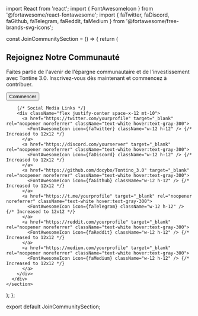import React from 'react';
import { FontAwesomeIcon } from '@fortawesome/react-fontawesome';
import { faTwitter, faDiscord, faGithub, faTelegram, faReddit, faMedium } from '@fortawesome/free-brands-svg-icons';

const JoinCommunitySection = () => {
  return (
    <section className="py-20 bg-green-500 text-white text-center">
      <div className="container mx-auto">
        <h2 className="text-4xl font-bold mb-8">Rejoignez Notre Communauté</h2>
        <p className="text-xl mb-8">
          Faites partie de l'avenir de l'épargne communautaire et de l'investissement avec Tontine 3.0. Inscrivez-vous dès maintenant et commencez à contribuer.
        </p>
        <button className="px-10 py-4 bg-white text-green-500 rounded-full hover:bg-gray-100 transition">
          Commencer
        </button>
        
        {/* Social Media Links */}
        <div className="flex justify-center space-x-12 mt-10">
          <a href="https://twitter.com/yourprofile" target="_blank" rel="noopener noreferrer" className="text-white hover:text-gray-300">
            <FontAwesomeIcon icon={faTwitter} className="w-12 h-12" /> {/* Increased to 12x12 */}
          </a>
          <a href="https://discord.com/yourserver" target="_blank" rel="noopener noreferrer" className="text-white hover:text-gray-300">
            <FontAwesomeIcon icon={faDiscord} className="w-12 h-12" /> {/* Increased to 12x12 */}
          </a>
          <a href="https://github.com/docybo/Tontino_3.0" target="_blank" rel="noopener noreferrer" className="text-white hover:text-gray-300">
            <FontAwesomeIcon icon={faGithub} className="w-12 h-12" /> {/* Increased to 12x12 */}
          </a>
          <a href="https://t.me/yourprofile" target="_blank" rel="noopener noreferrer" className="text-white hover:text-gray-300">
            <FontAwesomeIcon icon={faTelegram} className="w-12 h-12" /> {/* Increased to 12x12 */}
          </a>
          <a href="https://reddit.com/yourprofile" target="_blank" rel="noopener noreferrer" className="text-white hover:text-gray-300">
            <FontAwesomeIcon icon={faReddit} className="w-12 h-12" /> {/* Increased to 12x12 */}
          </a>
          <a href="https://medium.com/yourprofile" target="_blank" rel="noopener noreferrer" className="text-white hover:text-gray-300">
            <FontAwesomeIcon icon={faMedium} className="w-12 h-12" /> {/* Increased to 12x12 */}
          </a>
        </div>
      </div>
    </section>
  );
};

export default JoinCommunitySection;
